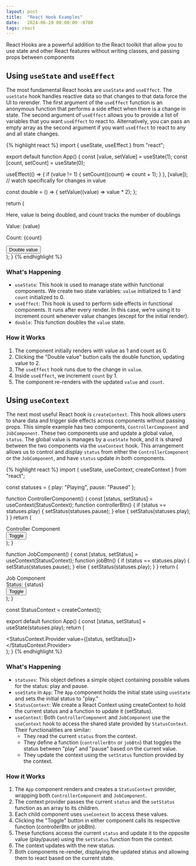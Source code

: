```yaml
---
layout: post
title:  "React Hook Examples"
date:   2024-06-20 00:00:00 -0700
tags: react
---
```


React Hooks are a powerful addition to the React toolkit that allow you to use
state and other React features without writing classes, and passing props 
between components

## Using `useState` and `useEffect`

The most fundamental React hooks are `useState` and `useEffect`. The `useState`
hook handles reactive data so that changes to that data force the UI to
rerender. The first argument of the `useEffect` function is an anonymous
function that performs a side effect when there is a change in state. The
second argument of `useEffect` allows you to provide a list of variables that
you want `useEffect` to react to. Alternatively, you can pass an empty array
as the second argument if you want `useEffect` to react to any and all state
changes.

{% highlight react %}
import { useState, useEffect } from "react";

export default function App() {
  const [value, setValue] = useState(1);
  const [count, setCount] = useState(0);

  useEffect(() => {
    if (value != 1) {
      setCount((count) => count + 1);
    }
  }, [value]); // watch specifically for changes in value

  const double = () => {
    setValue((value) => value * 2);
  };

  return (
    <div className="App">
      <p>
        Here, value is being doubled, and count tracks the number of doublings
      </p>
      <p>Value: {value}</p>
      <p>Count: {count}</p>
      <button onClick={double}>Double value</button>
    </div>
  );
}
{% endhighlight %}

### What's Happening

  - `useState`: This hook is used to manage state within functional components. We create two state variables: `value` initialized to 1 and `count` initialized to 0.
  - `useEffect`: This hook is used to perform side effects in functional components. It runs after every render. In this case, we're using it to increment count whenever value changes (except for the initial render).
  - `double`: This function doubles the `value` state.

### How it Works

  1. The component initially renders with value as 1 and count as 0.
  2. Clicking the "Double value" button calls the double function, updating value to 2.
  3. The `useEffect` hook runs due to the change in `value`.
  4. Inside `useEffect`, we increment `count` by 1.
  5. The component re-renders with the updated `value` and `count`.

## Using `useContext`

The next most useful React hook is `createContext`. This hook allows users to
share data and trigger side effects across components without passing props.
This simple example has two components, `ControllerComponent` and
`JobComponent`. These two components use and update a global value, `status`.
The global value is manages by a `useState` hook, and it is shared between the
two components via the `useContext` hook. This arrangement allows us to 
control and display `status` from either the `ControllerComponent` or the
`JobComponent`, and have `status` update in both components.

{% highlight react %}
import { useState, useContext, createContext } from "react";

const statuses = {
  play: "Playing",
  pause: "Paused"
};

function ControllerComponent() {
  const [status, setStatus] = useContext(StatusContext);
  function controllerBtn() {
    if (status == statuses.play) {
      setStatus(statuses.pause);
    } else {
      setStatus(statuses.play);
    }
  }
  return (
    <div>
      <div>Controller Component</div>
      <button onClick={controllerBtn}>Toggle</button>
    </div>
  );
}

function JobComponent() {
  const [status, setStatus] = useContext(StatusContext);
  function jobBtn() {
    if (status == statuses.play) {
      setStatus(statuses.pause);
    } else {
      setStatus(statuses.play);
    }
  }
  return (
    <div>
      <div>Job Component</div>
      <div>Status: {status}</div>
      <button onClick={jobBtn}>Toggle</button>
    </div>
  );
}

const StatusContext = createContext();

export default function App() {
  const [status, setStatus] = useState(statuses.play);
  return (
    <div className="App">
      <StatusContext.Provider value={[status, setStatus]}>
        <ControllerComponent />
        <JobComponent />
      </StatusContext.Provider>
    </div>
  );
}
{% endhighlight %}

### What's Happening

  - `statuses`: This object defines a simple object containing possible values for the status: play and pause.
  - `useState` in `App`: The `App` component holds the initial state using `useState` and sets the initial status to "play."
  - `StatusContext`: We create a React Context using createContext to hold the current status and a function to update it (setStatus).
  - `useContext`: Both `ControllerComponent` and `JobComponent` use the `useContext` hook to access the shared state provided by `StatusContext`. Their functionalities are similar:
    - They read the current `status` from the context.
    - They define a function (`controllerBtn` or `jobBtn`) that toggles the status between "play" and "pause" based on the current value.
    - They update the context using the `setStatus` function provided by the context.

### How it Works

  1. The `App` component renders and creates a `StatusContext` provider, wrapping both `ControllerComponent` and `JobComponent`.
  2. The context provider passes the current `status` and the `setStatus` function as an array to its children.
  3. Each child component uses `useContext` to access these values.
  4. Clicking the "Toggle" button in either component calls its respective function (controllerBtn or jobBtn).
  5. These functions access the current `status` and update it to the opposite value (play/pause) using the `setStatus` function from the context.
  6. The context updates with the new status.
  7. Both components re-render, displaying the updated status and allowing them to react based on the current state.
